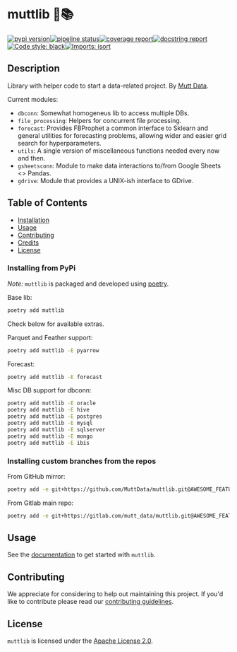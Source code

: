 # muttlib 🐶📚

[![pypi version](https://img.shields.io/pypi/v/muttlib?color=blue)](https://pypi.org/project/muttlib/)[![pipeline status](https://gitlab.com/mutt_data/muttlib/badges/master/pipeline.svg)](https://gitlab.com/mutt_data/muttlib/-/commits/master)[![coverage report](https://gitlab.com/mutt_data/muttlib/badges/master/coverage.svg)](https://gitlab.com/mutt_data/muttlib/-/commits/master)[![docstring report](https://gitlab.com/mutt_data/muttlib/-/jobs/artifacts/master/raw/docs_coverage.svg?job=docstr-cov)](https://interrogate.readthedocs.io/en/latest/)[![Code style: black](https://img.shields.io/badge/code%20style-black-000000.svg)](https://github.com/psf/black)[![Imports: isort](https://img.shields.io/badge/%20imports-isort-%231674b1?style=flat&labelColor=ef8336)](https://pycqa.github.io/isort/)


## Description

Library with helper code to start a data-related project.
By [Mutt Data](https://muttdata.ai/).

Current modules:

- `dbconn`: Somewhat homogeneus lib to access multiple DBs.
- `file_processing`: Helpers for concurrent file processing.
- `forecast`: Provides FBProphet a common interface to Sklearn and general
  utilities for forecasting problems, allowing wider and easier grid search for
  hyperparameters.
- `utils`: A single version of miscellaneous functions needed every now and then.
- `gsheetsconn`: Module to make data interactions to/from Google Sheets <> Pandas.
- `gdrive`: Module that provides a UNIX-ish interface to GDrive.

## Table of Contents

- [Installation](#installation)
- [Usage](#usage)
- [Contributing](#contributing)
- [Credits](#contributing)
- [License](#license)

### Installing from PyPi

_Note:_ `muttlib` is packaged and developed using [poetry](https://python-poetry.org).

Base lib:
```bash
poetry add muttlib
```

Check below for available extras.

Parquet and Feather support:
```bash
poetry add muttlib -E pyarrow
```

Forecast:
```bash
poetry add muttlib -E forecast
```

Misc DB support for dbconn:
```bash
poetry add muttlib -E oracle
poetry add muttlib -E hive
poetry add muttlib -E postgres
poetry add muttlib -E mysql
poetry add muttlib -E sqlserver
poetry add muttlib -E mongo
poetry add muttlib -E ibis
```

### Installing custom branches from the repos

From GitHub mirror:
```bash
poetry add -e git+https://github.com/MuttData/muttlib.git@AWESOME_FEATURE_BRANCH#egg=muttlib
```

From Gitlab main repo:
```bash
poetry add -e git+https://gitlab.com/mutt_data/muttlib.git@AWESOME_FEATURE_BRANCH#egg=muttlib
```

## Usage

See the [documentation](https://mutt_data.gitlab.io/muttlib/) to get started with `muttlib`.

## Contributing

We appreciate for considering to help out maintaining this project. If you'd like to contribute please read our [contributing guidelines](CONTRIBUTING.md).

## License
`muttlib` is licensed under the [Apache License 2.0](LICENCE).
